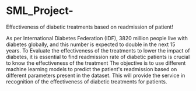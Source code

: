 # SML_Project-
Effectiveness of diabetic treatments based on readmission of patient!

As per International Diabetes Federation (IDF), 3820 million people live with diabetes globally, and this number is expected to double in the next 15 years.
To Evaluate the effectiveness of the treatments to lower the impact of diabetes, it is essential to find readmission rate of diabetic patients is crucial to know the effectiveness of the treatment
The objective is to use different machine learning models to predict the patient's readmission based on different parameters present in the dataset.
This will provide the service in recognition of the effectiveness of diabetic treatments for patients.
